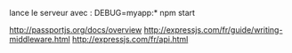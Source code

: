 lance le serveur avec : 
DEBUG=myapp:* npm start

http://passportjs.org/docs/overview
http://expressjs.com/fr/guide/writing-middleware.html
http://expressjs.com/fr/api.html
